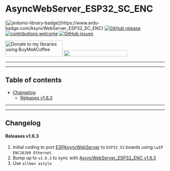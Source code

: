 # AsyncWebServer_ESP32_SC_ENC

[![arduino-library-badge](https://www.ardu-badge.com/badge/AsyncWebServer_ESP32_SC_ENC.svg?)](https://www.ardu-badge.com/AsyncWebServer_ESP32_SC_ENC)
[![GitHub release](https://img.shields.io/github/release/khoih-prog/AsyncWebServer_ESP32_SC_ENC.svg)](https://github.com/khoih-prog/AsyncWebServer_ESP32_SC_ENC/releases)
[![contributions welcome](https://img.shields.io/badge/contributions-welcome-brightgreen.svg?style=flat)](#Contributing)
[![GitHub issues](https://img.shields.io/github/issues/khoih-prog/AsyncWebServer_ESP32_SC_ENC.svg)](http://github.com/khoih-prog/AsyncWebServer_ESP32_SC_ENC/issues)

<a href="https://www.buymeacoffee.com/khoihprog6" title="Donate to my libraries using BuyMeACoffee"><img src="https://cdn.buymeacoffee.com/buttons/v2/default-yellow.png" alt="Donate to my libraries using BuyMeACoffee" style="height: 50px !important;width: 181px !important;" ></a>
<a href="https://www.buymeacoffee.com/khoihprog6" title="Donate to my libraries using BuyMeACoffee"><img src="https://img.shields.io/badge/buy%20me%20a%20coffee-donate-orange.svg?logo=buy-me-a-coffee&logoColor=FFDD00" style="height: 20px !important;width: 200px !important;" ></a>


---
---

## Table of contents

* [Changelog](#changelog)
  * [Releases v1.6.3](#releases-v163)


---
---

## Changelog

#### Releases v1.6.3

1. Initial coding to port [ESPAsyncWebServer](https://github.com/me-no-dev/ESPAsyncWebServer) to `ESP32_S3` boards using `LwIP ENC28J60 Ethernet`.
2. Bump up to `v1.6.3` to sync with [AsyncWebServer_ESP32_ENC v1.6.3](https://github.com/khoih-prog/AsyncWebServer_ESP32_ENC)
3. Use `allman astyle`

